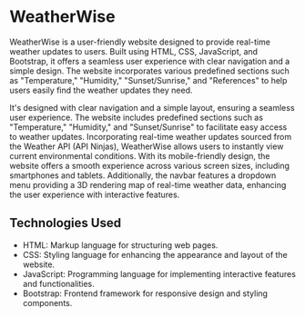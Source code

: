 # WeatherWise

WeatherWise is a user-friendly website designed to provide real-time weather updates to users. Built using HTML, CSS, JavaScript, and Bootstrap, it offers a seamless user experience with clear navigation and a simple design. The website incorporates various predefined sections such as "Temperature," "Humidity," "Sunset/Sunrise," and "References" to help users easily find the weather updates they need.

It's designed with clear navigation and a simple layout, ensuring a seamless user experience. The website includes predefined sections such as "Temperature," "Humidity," and "Sunset/Sunrise" to facilitate easy access to weather updates. Incorporating real-time weather updates sourced from the Weather API (API Ninjas), WeatherWise allows users to instantly view current environmental conditions. With its mobile-friendly design, the website offers a smooth experience across various screen sizes, including smartphones and tablets. Additionally, the navbar features a dropdown menu providing a 3D rendering map of real-time weather data, enhancing the user experience with interactive features.

## Technologies Used
- HTML: Markup language for structuring web pages.
- CSS: Styling language for enhancing the appearance and layout of the website.
- JavaScript: Programming language for implementing interactive features and functionalities.
- Bootstrap: Frontend framework for responsive design and styling components.

